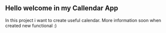 ## Hello welcome in my Callendar App

In this project i want to create useful calendar.
More information soon when created new functional  :)

